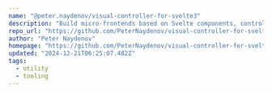 ```yaml
---
name: "@peter.naydenov/visual-controller-for-svelte3"
description: "Build micro-frontends based on Svelte components, control multiple apps."
repo_url: "https://github.com/PeterNaydenov/visual-controller-for-svelte3"
author: "Peter Naydenov"
homepage: "https://github.com/PeterNaydenov/visual-controller-for-svelte3#readme"
updated: "2024-12-21T06:25:07.482Z"
tags: 
  - utility
  - tooling
---
```

